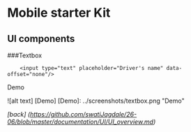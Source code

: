 Mobile starter Kit
================================

UI components
--------------------------------

###Textbox


	
		
		<input type="text" placeholder="Driver's name" data-offset="none"/>

Demo

![alt text] [Demo]
[Demo]: ../screenshots/textbox.png "Demo"   

*[back] (https://github.com/swatiJagdale/26-06/blob/master/documentation/UI/UI_overview.md)*  
